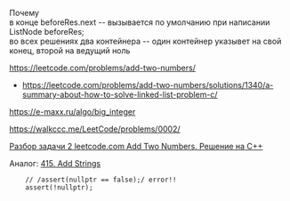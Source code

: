 

Почему  
в конце beforeRes.next -- вызывается по умолчанию при написании ListNode beforeRes;  
во всех решениях два контейнера -- один контейнер указывет на свой конец, второй на ведущий ноль   


https://leetcode.com/problems/add-two-numbers/

- https://leetcode.com/problems/add-two-numbers/solutions/1340/a-summary-about-how-to-solve-linked-list-problem-c/
        
https://e-maxx.ru/algo/big_integer

https://walkccc.me/LeetCode/problems/0002/

[Разбор задачи 2 leetcode.com Add Two Numbers. Решение на C++](https://www.youtube.com/watch?v=QflftNTHeeE)

Аналог: [415. Add Strings](https://leetcode.com/problems/add-strings/description/)


        // /assert(nullptr == false);/ error!!
        assert(!nullptr);
